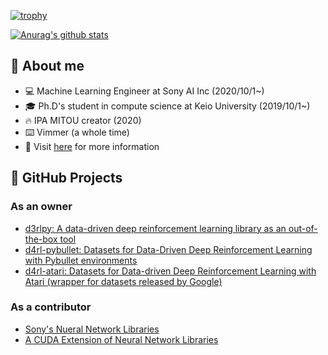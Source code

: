 [![trophy](https://github-profile-trophy.vercel.app/?username=takuseno)](https://github.com/ryo-ma/github-profile-trophy)

[![Anurag's github stats](https://github-readme-stats.vercel.app/api?username=takuseno&include_all_commits=true&show_icons=true&count_private=true)](https://github.com/anuraghazra/github-readme-stats)

## :book: About me
- :computer: Machine Learning Engineer at Sony AI Inc (2020/10/1~)
- :mortar_board: Ph.D's student in compute science at Keio University (2019/10/1~)
- :fire: IPA MITOU creator (2020)
- :keyboard: Vimmer (a whole time)
- :eyes: Visit [here](https://takuseno.github.com) for more information

## :rocket: GitHub Projects
### As an owner
- [d3rlpy: A data-driven deep reinforcement learning library as an out-of-the-box tool](https://github.com/takuseno/d3rlpy)
- [d4rl-pybullet: Datasets for Data-Driven Deep Reinforcement Learning with Pybullet environments](https://github.com/takuseno/d4rl-pybullet)
- [d4rl-atari: Datasets for Data-driven Deep Reinforcement Learning with Atari (wrapper for datasets released by Google)](https://github.com/takuseno/d4rl-atari)

### As a contributor
- [Sony's Nueral Network Libraries](https://github.com/sony/nnabla)
- [A CUDA Extension of Neural Network Libraries](https://github.com/sony/nnabla-ext-cuda)
